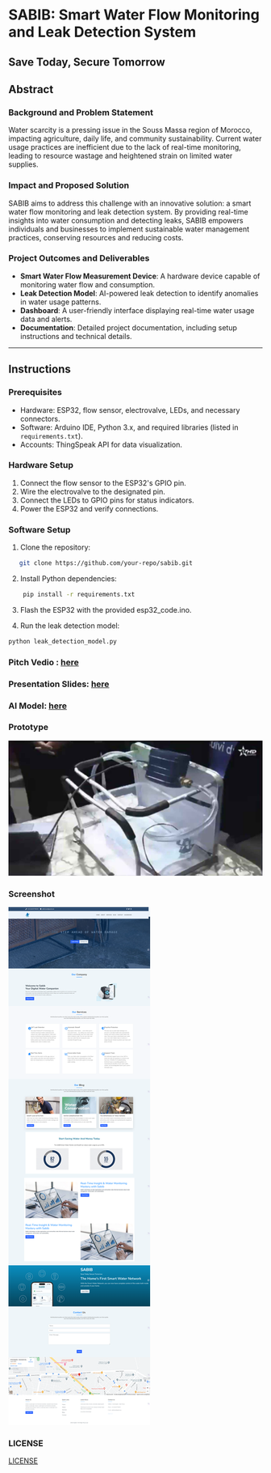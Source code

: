 # SABIB: Smart Water Flow Monitoring and Leak Detection System
## Save Today, Secure Tomorrow

## Abstract

### Background and Problem Statement  
Water scarcity is a pressing issue in the Souss Massa region of Morocco, impacting agriculture, daily life, and community sustainability. Current water usage practices are inefficient due to the lack of real-time monitoring, leading to resource wastage and heightened strain on limited water supplies.

### Impact and Proposed Solution  
SABIB aims to address this challenge with an innovative solution: a smart water flow monitoring and leak detection system. By providing real-time insights into water consumption and detecting leaks, SABIB empowers individuals and businesses to implement sustainable water management practices, conserving resources and reducing costs.

### Project Outcomes and Deliverables  
- **Smart Water Flow Measurement Device**: A hardware device capable of monitoring water flow and consumption.  
- **Leak Detection Model**: AI-powered leak detection to identify anomalies in water usage patterns.  
- **Dashboard**: A user-friendly interface displaying real-time water usage data and alerts.  
- **Documentation**: Detailed project documentation, including setup instructions and technical details.  

---

## Instructions

### Prerequisites  
- Hardware: ESP32, flow sensor, electrovalve, LEDs, and necessary connectors.  
- Software: Arduino IDE, Python 3.x, and required libraries (listed in `requirements.txt`).  
- Accounts: ThingSpeak API for data visualization.

### Hardware Setup  
1. Connect the flow sensor to the ESP32's GPIO pin.  
2. Wire the electrovalve to the designated pin.  
3. Connect the LEDs to GPIO pins for status indicators.  
4. Power the ESP32 and verify connections.  

### Software Setup  
1. Clone the repository:  
```bash
   git clone https://github.com/your-repo/sabib.git
```
2. Install Python dependencies:
```bash
    pip install -r requirements.txt
```
3. Flash the ESP32 with the provided esp32_code.ino.

4. Run the leak detection model:
```bash
python leak_detection_model.py
```


### Pitch Vedio : [here](https://drive.google.com/file/d/11e1IZ-wIoxZ3nnoahPDl8tspk21IvXmd/view?usp=drive_link)

### Presentation Slides: [here](https://www.canva.com/design/DAGX92HWk6c/DPwoumVbXRVd3yMPsINIjA/edit?utm_content=DAGX92HWk6c&utm_campaign=designshare&utm_medium=link2&utm_source=sharebutton)

### AI Model: [here](https://colab.research.google.com/drive/1jgHgSA4g-mV0_C_Nvm_oYHGf4ks6og2C?usp=sharing)

### Prototype
![alt text](image-1.png)


### Screenshot
![alt text](screencapture-sabib-team-2024-05-16-15_22_46.png)



### LICENSE
[LICENSE](LICENSE)
